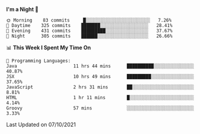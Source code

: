 <!--START_SECTION:waka-->
**I'm a Night 🦉** 

```text
🌞 Morning    83 commits     █░░░░░░░░░░░░░░░░░░░░░░░░   7.26% 
🌆 Daytime    325 commits    ███████░░░░░░░░░░░░░░░░░░   28.41% 
🌃 Evening    431 commits    █████████░░░░░░░░░░░░░░░░   37.67% 
🌙 Night      305 commits    ██████░░░░░░░░░░░░░░░░░░░   26.66%

```


📊 **This Week I Spent My Time On** 

```text
💬 Programming Languages: 
Java                     11 hrs 44 mins      ██████████░░░░░░░░░░░░░░░   40.87% 
JSX                      10 hrs 49 mins      █████████░░░░░░░░░░░░░░░░   37.65% 
JavaScript               2 hrs 31 mins       ██░░░░░░░░░░░░░░░░░░░░░░░   8.81% 
HTML                     1 hr 11 mins        █░░░░░░░░░░░░░░░░░░░░░░░░   4.14% 
Groovy                   57 mins             ░░░░░░░░░░░░░░░░░░░░░░░░░   3.33%

```


 Last Updated on 07/10/2021
<!--END_SECTION:waka-->
